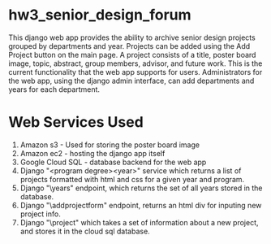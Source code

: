 hw3_senior_design_forum
=======================
This django web app provides the ability to archive senior design projects grouped by departments and year.  Projects can be added using the Add Project button on the main page.  A project consists of a title, poster board image, topic, abstract, group members, advisor, and future work.  This is the current functionality that the web app supports for users.  Administrators for the web app, using the django admin interface, can add departments and years for each department.

# Web Services Used
1. Amazon s3 - Used for storing the poster board image
2. Amazon ec2 - hosting the django app itself
3. Google Cloud SQL - database backend for the web app
4. Django "\<program degree>\<year>" service which returns a list of projects formatted with html and css for a given year and program.
5. Django "\years\" endpoint, which returns the set of all years stored in the database.
6. Django "\addprojectform\" endpoint, returns an html div for inputing new project info.
7. Django "\project\" which takes a set of information about a new project, and stores it in the cloud sql database. 